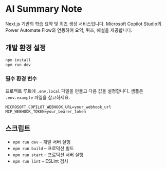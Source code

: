 # AI Summary Note

Next.js 기반의 학습 요약 및 퀴즈 생성 서비스입니다. Microsoft Copilot Studio의 Power Automate Flow와 연동하여 요약, 퀴즈, 해설을 제공합니다.

## 개발 환경 설정

```bash
npm install
npm run dev
```

### 필수 환경 변수

프로젝트 루트에 `.env.local` 파일을 만들고 다음 값을 설정합니다. 샘플은 `.env.example` 파일을 참고하세요.

```
MICROSOFT_COPILOT_WEBHOOK_URL=your_webhook_url
MCP_WEBHOOK_TOKEN=your_bearer_token
```

## 스크립트

- `npm run dev` – 개발 서버 실행
- `npm run build` – 프로덕션 빌드
- `npm run start` – 프로덕션 서버 실행
- `npm run lint` – ESLint 검사
